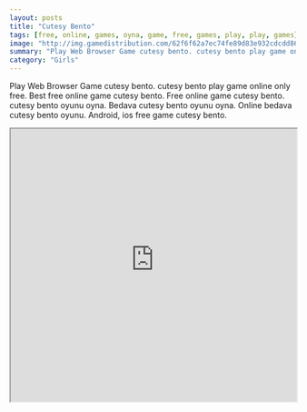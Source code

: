 ```yaml
---
layout: posts
title: "Cutesy Bento"
tags: [free, online, games, oyna, game, free, games, play, play, games]
image: "http://img.gamedistribution.com/62f6f62a7ec74fe89d83e932cdcdd86a.jpg"
summary: "Play Web Browser Game cutesy bento. cutesy bento play game online only free. Best free online game cutesy bento. Free online game cutesy bento. cutesy bento oyunu oyna. Bedava cutesy bento oyunu oyna. Online bedava cutesy bento oyunu. Android, ios free game cutesy bento."
category: "Girls"
---
```


Play Web Browser Game cutesy bento. cutesy bento play game online only free. Best free online game cutesy bento. Free online game cutesy bento. cutesy bento oyunu oyna. Bedava cutesy bento oyunu oyna. Online bedava cutesy bento oyunu. Android, ios free game cutesy bento.

<iframe width="100%" height="480px;" src="http://flash.gamedistribution.com?game=62f6f62a7ec74fe89d83e932cdcdd86a"></iframe>